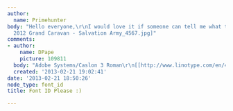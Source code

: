 ```yaml
---
author:
  name: Primehunter
body: "Hello everyone,\r\nI would love it if someone can tell me what this font is.\r\n\r\nCheers![img:sites/default/files/old-images/Dodge
  2012 Grand Caravan - Salvation Army_4567.jpg]"
comments:
- author:
    name: DPape
    picture: 109811
  body: "Adobe Systems/Caslon 3 Roman\r\n[[http://www.linotype.com/en/44166/Caslon3Roman-product.html]][img:sites/default/files/old-images/giving1_3454.jpg]"
  created: '2013-02-21 19:02:41'
date: '2013-02-21 18:50:26'
node_type: font_id
title: Font ID Please :)

---
```

